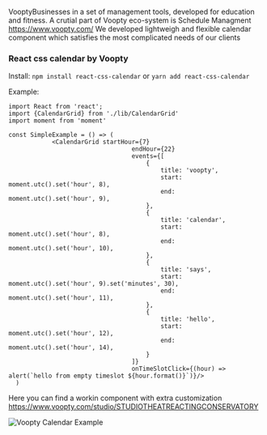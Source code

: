 VooptyBusinesses in a set of management tools, developed for education and fitness. A crutial part of Voopty eco-system is Schedule Managment https://www.voopty.com/
We developed lightweigh and flexible calendar component which satisfies the most complicated needs of our clients

### React css calendar by Voopty
Install:
```npm install react-css-calendar```
or
```yarn add react-css-calendar```

Example:

```
import React from 'react';
import {CalendarGrid} from './lib/CalendarGrid'
import moment from 'moment'

const SimpleExample = () => (
            <CalendarGrid startHour={7}
                                  endHour={22}
                                  events={[
                                      {
                                          title: 'voopty',
                                          start: moment.utc().set('hour', 8),
                                          end: moment.utc().set('hour', 9),
                                      },
                                      {
                                          title: 'calendar',
                                          start: moment.utc().set('hour', 8),
                                          end: moment.utc().set('hour', 10),
                                      },
                                      {
                                          title: 'says',
                                          start: moment.utc().set('hour', 9).set('minutes', 30),
                                          end: moment.utc().set('hour', 11),
                                      },
                                      {
                                          title: 'hello',
                                          start: moment.utc().set('hour', 12),
                                          end: moment.utc().set('hour', 14),
                                      }
                                  ]}
                                  onTimeSlotClick={(hour) => alert(`hello from empty timeslot ${hour.format()}`)}/>
  )
```
Here you can find a workin component with extra customization https://www.voopty.com/studio/STUDIOTHEATREACTINGCONSERVATORY

![Voopty Calendar Example](https://github.com/vooptyhub/react-css-calendar/blob/master/public/Screenshot%20at%20Jun%2013%2010-50-23.png)




